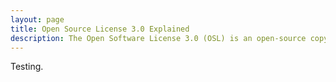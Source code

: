 ```yaml
---
layout: page
title: Open Source License 3.0 Explained
description: The Open Software License 3.0 (OSL) is an open-source copyleft license, which allows  content to be freely reused and remixed so long as it remains under the OSL. If you are not planning on either modifying or distributing content, there are no limits.
---
```

Testing.
